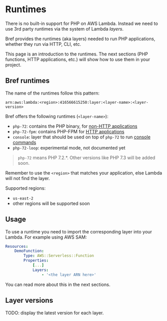 # Runtimes

There is no built-in support for PHP on AWS Lambda. Instead we need to use 3rd party runtimes via the system of Lambda *layers*.

Bref provides the runtimes (aka layers) needed to run PHP applications, whether they run via HTTP, CLI, etc.

This page is an introduction to the runtimes. The next sections (PHP functions, HTTP applications, etc.) will show how to use them in your project.

## Bref runtimes

The name of the runtimes follow this pattern:

```
arn:aws:lambda:<region>:416566615250:layer:<layer-name>:<layer-version>
```

Bref offers the following runtimes (`<layer-name>`):

- `php-72`: contains the PHP binary, for [non-HTTP applications](/docs/runtimes/function.md)
- `php-72-fpm`: contains PHP-FPM for [HTTP applications](/docs/runtimes/http.md)
- `console`: layer that should be used on top of `php-72` to run [console commands](/docs/runtimes/console.md)
- `php-72-loop`: experimental mode, not documented yet

> `php-72` means PHP 7.2.*. Other versions like PHP 7.3 will be added soon.

Remember to use the `<region>` that matches your application, else Lambda will not find the layer.

Supported regions:

- `us-east-2`
- other regions will be supported soon

## Usage

To use a runtime you need to import the corresponding layer into your Lambda. For example using AWS SAM:

```yaml
Resources:
    DemoFunction:
        Type: AWS::Serverless::Function
        Properties:
            [...]
            Layers:
                - '<the layer ARN here>'
```

You can read more about this in the next sections.

## Layer versions

TODO: display the latest version for each layer.
